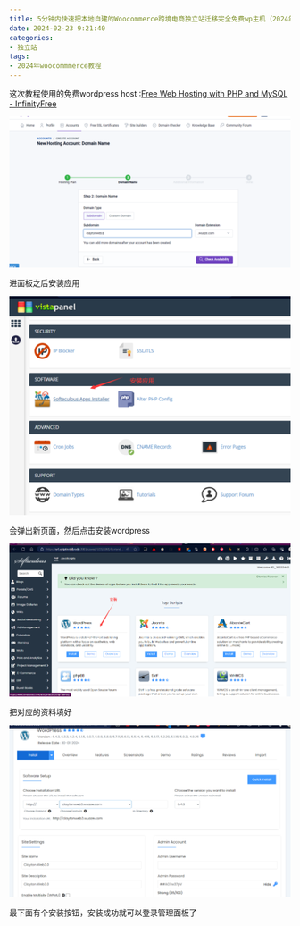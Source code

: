 ```yaml
---
title: 5分钟内快速把本地自建的Woocommerce跨境电商独立站迁移完全免费wp主机（2024年）
date: 2024-02-23 9:21:40
categories: 
- 独立站
tags:
- 2024年woocommmerce教程
---
```

这次教程使用的免费wordpress host :[Free Web Hosting with PHP and MySQL - InfinityFree](https://www.infinityfree.com/)

![1708658745968](image/2024独立站starter2/1708658745968.png)

进面板之后安装应用

![1708659261598](image/2024独立站starter2/1708659261598.png)

会弹出新页面，然后点击安装wordpress

![1708659342701](image/2024独立站starter2/1708659342701.png)

把对应的资料填好

![1708659422280](image/2024独立站starter2/1708659422280.png)

最下面有个安装按钮，安装成功就可以登录管理面板了
